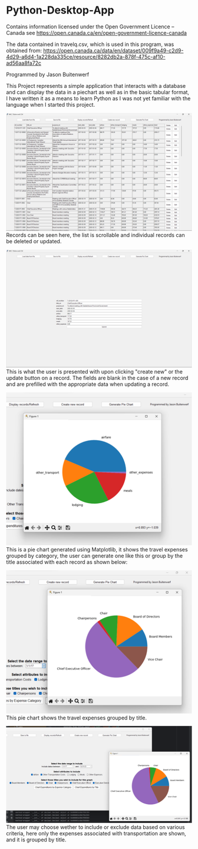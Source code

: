 # Python-Desktop-App
Contains information licensed under the Open Government Licence – Canada
see https://open.canada.ca/en/open-government-licence-canada

The data contained in travelq.csv, which is used in this program, was obtained from:
https://open.canada.ca/data/en/dataset/009f9a49-c2d9-4d29-a6d4-1a228da335ce/resource/8282db2a-878f-475c-af10-ad56aa8fa72c

Programmed by Jason Buitenwerf

This Project represents a simple application that interacts with a database and can display the data in a piechart as well as in the basic tabular format, I have written it as a means to learn Python as I was not yet familiar with the language when I started this project.

![Screenshot of the data displayed in a scrollable interface](screenshots/datascreenshot.png)
Records can be seen here, the list is scrollable and individual records can be deleted or updated.

![Screenshot of the form used to update a record](screenshots/updateform.png)
This is what the user is presented with upon clicking "create new" or the update button on a record. The fields are blank in the case of a new record and are prefilled with the appropriate data when updating a record.

![Screenshot showing pie chart of expenses by category](screenshots/piebycategory.png)
This is a pie chart generated using Matplotlib, it shows the travel expenses grouped by category, the user can generate one like this or group by the title associated with each record as shown below:

![Screenshot of pie chart showing expenses by title](screenshots/piebytitle.png)
This pie chart shows the travel expenses grouped by title.

![Screenshot of piechart showing only transportation expenses, grouped by title](screenshots/transportationexpenses.png)
The user may choose wether to include or exclude data based on various criteria, here only the expenses associated with transportation are shown, and it is grouped by title.